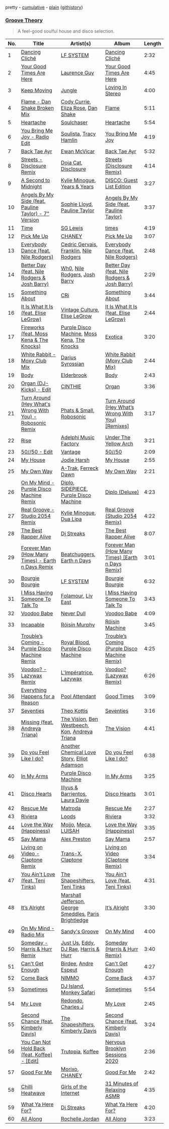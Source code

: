 pretty - [cumulative](/playlists/cumulative/Groove%20Theory.md) - [plain](/playlists/plain/37i9dQZF1DX1tW4VlEfDSS) ([githistory](https://github.githistory.xyz/vitokorn/spotify-playlist-archive/blob/master/playlists/plain/37i9dQZF1DX1tW4VlEfDSS))

### [Groove Theory](https://open.spotify.com/playlist/37i9dQZF1DX1tW4VlEfDSS)

> A feel-good soulful house  and disco selection.

| No. | Title | Artist(s) | Album | Length |
|---|---|---|---|---|
| 1 | [Dancing Cliché](https://open.spotify.com/track/3NeSlNBRvB4BMrxhA88Zke) | [LF SYSTEM](https://open.spotify.com/artist/0HxX6imltnNXJyQhu4nsiO) | [Dancing Cliché](https://open.spotify.com/album/0KXXLq1rUjATTps8cptlrH) | 2:32 |
| 2 | [Your Good Times Are Here](https://open.spotify.com/track/7tAGnxLiQTU0EjezyOjUj2) | [Laurence Guy](https://open.spotify.com/artist/1PTEiCpkzNkLNgMi1LL8JR) | [Your Good Times Are Here](https://open.spotify.com/album/6nEU8r105q0illnVY0ypDh) | 4:45 |
| 3 | [Keep Moving](https://open.spotify.com/track/6mfQHV1tPWUpme1qi9vYpI) | [Jungle](https://open.spotify.com/artist/59oA5WbbQvomJz2BuRG071) | [Loving In Stereo](https://open.spotify.com/album/1hykVcbmenjAoG7wwoXmCV) | 4:00 |
| 4 | [Flame - Dan Shake Broken Mix](https://open.spotify.com/track/2txuYleYPl5dOQMv70tlWD) | [Cody Currie](https://open.spotify.com/artist/0ymdoOsfzRbCoAMfJPpsEx), [Eliza Rose](https://open.spotify.com/artist/4XC335ouK6pXyq4QiIb8bP), [Dan Shake](https://open.spotify.com/artist/7wxLYZxFPf1HWPIaGesxAg) | [Flame](https://open.spotify.com/album/6JLIydfqzCoS4pf53mqdrQ) | 5:11 |
| 5 | [Heartache](https://open.spotify.com/track/3q696Hv2mRNvnlJGARCBQU) | [Soulchaser](https://open.spotify.com/artist/1kzRFs7LyMmSf4N7TEObWt) | [Heartache](https://open.spotify.com/album/6rTVbLiVUK0BVE5dbTMl2J) | 5:54 |
| 6 | [You Bring Me Joy - Radio Edit](https://open.spotify.com/track/7up1kromWJY9ZoR747ngVV) | [Soulista](https://open.spotify.com/artist/7wTnuabmq5mpF4ENwwC8el), [Tracy Hamlin](https://open.spotify.com/artist/0oZ9W2ul2WbXflo60EAqUT) | [You Bring Me Joy](https://open.spotify.com/album/7qC8j2gTsZJk38AsoGyWKI) | 4:19 |
| 7 | [Back Tae Ayr](https://open.spotify.com/track/1AH6GkZnybM0R5WZZTj7GF) | [Ewan McVicar](https://open.spotify.com/artist/4d2NUjh9ZrzG1ZZdhpSDKH) | [Back Tae Ayr](https://open.spotify.com/album/6YGqlfu2U6aUkzPSViek27) | 5:32 |
| 8 | [Streets - Disclosure Remix](https://open.spotify.com/track/4k6Emp6KJ4GNRyf6wUKODl) | [Doja Cat](https://open.spotify.com/artist/5cj0lLjcoR7YOSnhnX0Po5), [Disclosure](https://open.spotify.com/artist/6nS5roXSAGhTGr34W6n7Et) | [Streets (Disclosure Remix)](https://open.spotify.com/album/6NQXnBKeDrpQGWPQsgIiwA) | 4:14 |
| 9 | [A Second to Midnight](https://open.spotify.com/track/3WYqZhwammjFtFLfZfT38u) | [Kylie Minogue](https://open.spotify.com/artist/4RVnAU35WRWra6OZ3CbbMA), [Years & Years](https://open.spotify.com/artist/5vBSrE1xujD2FXYRarbAXc) | [DISCO: Guest List Edition](https://open.spotify.com/album/48ausuYzcDZAqD7ML9sPcU) | 3:27 |
| 10 | [Angels By My Side (feat. Pauline Taylor) - 7" Version](https://open.spotify.com/track/4Sjb4zaYIzn254xG2lC1Y9) | [Sophie Lloyd](https://open.spotify.com/artist/6llIdnUsCdswsO6nExQIEF), [Pauline Taylor](https://open.spotify.com/artist/1OBxd0sOELyeO2h9JBKZA1) | [Angels By My Side (feat. Pauline Taylor)](https://open.spotify.com/album/3AxIohtIZVMGMNVoqrl2O3) | 3:37 |
| 11 | [Time](https://open.spotify.com/track/2Oc5ez4PVPnIWAmYr8i99V) | [SG Lewis](https://open.spotify.com/artist/0GG2cWaonE4JPrjcCCQ1EG) | [times](https://open.spotify.com/album/6WlRyrfOBZGYA5u5TmloKY) | 4:19 |
| 12 | [Pick Me Up](https://open.spotify.com/track/5AEy1FpWJXqtwVOelRlZT1) | [CHANEY](https://open.spotify.com/artist/2dUjApyXX9UqIsFGzoHyhX) | [Pick Me Up](https://open.spotify.com/album/6H3AVcVfae5TGgYmCVQnts) | 3:07 |
| 13 | [Everybody Dance (feat. Nile Rodgers)](https://open.spotify.com/track/2KP2670rcQA5XRZyQcVhDK) | [Cedric Gervais](https://open.spotify.com/artist/4Wjf8diP59VmPG7fi4y724), [Franklin](https://open.spotify.com/artist/4bU685oayr3KvaP4qdoYdu), [Nile Rodgers](https://open.spotify.com/artist/3yDIp0kaq9EFKe07X1X2rz) | [Everybody Dance (feat. Nile Rodgers)](https://open.spotify.com/album/4vcuBBBPLCegTTJWF2p2hb) | 2:48 |
| 14 | [Better Day (feat. Nile Rodgers & Josh Barry)](https://open.spotify.com/track/3PdLMTut7spFf9leWqBrjK) | [Wh0](https://open.spotify.com/artist/132Hhe61bhvXtkygENHZHA), [Nile Rodgers](https://open.spotify.com/artist/3yDIp0kaq9EFKe07X1X2rz), [Josh Barry](https://open.spotify.com/artist/6oruQTIjrgFYzOSKhp7Kt6) | [Better Day (feat. Nile Rodgers & Josh Barry)](https://open.spotify.com/album/67B57RL961NRFHyce5dYEK) | 2:29 |
| 15 | [Something About](https://open.spotify.com/track/5z3Qr6kEyJiZhB0WHJSmCQ) | [CRi](https://open.spotify.com/artist/3NaMuUYTIGm6CC3YqTuTvi) | [Something About](https://open.spotify.com/album/3qlZd2dgippiunzkO8D0pM) | 3:44 |
| 16 | [It Is What It Is (feat. Elise LeGrow)](https://open.spotify.com/track/37V78aaqEliOSPJxVgxNfm) | [Vintage Culture](https://open.spotify.com/artist/28uJnu5EsrGml2tBd7y8ts), [Elise LeGrow](https://open.spotify.com/artist/20biSVcaiwFyvcseOzYKo8) | [It Is What It Is (feat. Elise LeGrow)](https://open.spotify.com/album/1d08A5A1LezktJMhoWCqDq) | 2:44 |
| 17 | [Fireworks (feat. Moss Kena & The Knocks)](https://open.spotify.com/track/154YAkNQuFHLV3LbP7gP1f) | [Purple Disco Machine](https://open.spotify.com/artist/2WBJQGf1bT1kxuoqziH5g4), [Moss Kena](https://open.spotify.com/artist/2u6jNcpusijFS6ZzuWRwMv), [The Knocks](https://open.spotify.com/artist/2x7EATekOPhFGRx3syMGEC) | [Exotica](https://open.spotify.com/album/4LIWp0dSuFmtNJrxdegyOG) | 3:20 |
| 18 | [White Rabbit - Moxy Club Mix](https://open.spotify.com/track/2Zp0oCiV6xQZjLHUzrTJxv) | [Darius Syrossian](https://open.spotify.com/artist/6PDUdAoMV9dMy0wOt09Rsf) | [White Rabbit (Moxy Club Mix)](https://open.spotify.com/album/1F3pHJB16ExPcfcLfZpJQZ) | 2:44 |
| 19 | [Body](https://open.spotify.com/track/5nbq4CyzheTl7BLPR3caJY) | [Elderbrook](https://open.spotify.com/artist/2vf4pRsEY6LpL5tKmqWb64) | [Body](https://open.spotify.com/album/6DDIXVjy8q4auRGcDRtFjv) | 2:43 |
| 20 | [Organ (DJ-Kicks) - Edit](https://open.spotify.com/track/0NPDoArWeGDBcGzO5m7g4t) | [CINTHIE](https://open.spotify.com/artist/764H8zG8sTf5FPHWHW5bvh) | [Organ](https://open.spotify.com/album/3r9Q20TK6MIkM3CbsaFPIy) | 3:36 |
| 21 | [Turn Around (Hey What's Wrong With You) - Robosonic Remix](https://open.spotify.com/track/17gnbzWdHVTpyZP6FUvo0E) | [Phats & Small](https://open.spotify.com/artist/4WLGcWrkSExCqILxDk7ol6), [Robosonic](https://open.spotify.com/artist/2XBuvmyzhH85j6sqv1fV3l) | [Turn Around (Hey What’s Wrong With You) [Remixes]](https://open.spotify.com/album/2hx53vnNPRvQku4tAbWMSf) | 3:17 |
| 22 | [Rise](https://open.spotify.com/track/4zSTri8oBAAPhsQsPNfGue) | [Adelphi Music Factory](https://open.spotify.com/artist/27cAR2QA0zM5v0KL9JNWwe) | [Under The Yellow Arch](https://open.spotify.com/album/6ngoLgezBzURPAgzcyXAZ5) | 3:21 |
| 23 | [50//50 - Edit](https://open.spotify.com/track/40bj08VSaRDyZ2Z94ystNs) | [Vantage](https://open.spotify.com/artist/6owH8F2INpb18PhnISiVh2) | [50//50](https://open.spotify.com/album/1nQjkZ6oJDZDs60VWtdorn) | 2:09 |
| 24 | [My House](https://open.spotify.com/track/2nIaXCaDBXXALg3gKajbLB) | [Jodie Harsh](https://open.spotify.com/artist/0470FSE19wkoZe4R06GW9i) | [My House](https://open.spotify.com/album/240UfV3VITJsiUJjn3dKhf) | 2:55 |
| 25 | [My Own Way](https://open.spotify.com/track/7Csd6ozp0Ci3ZDfvRgzrWz) | [A-Trak](https://open.spotify.com/artist/3TaUSUXn41GixL7zbvrIDt), [Ferreck Dawn](https://open.spotify.com/artist/3cnAJv9gydgm52KFIsdvO8) | [My Own Way](https://open.spotify.com/album/6sgwScp59KuNiOPvexBNfA) | 2:21 |
| 26 | [On My Mind - Purple Disco Machine Remix](https://open.spotify.com/track/6geg6XWPAxmwlVl8ZNYns0) | [Diplo](https://open.spotify.com/artist/5fMUXHkw8R8eOP2RNVYEZX), [SIDEPIECE](https://open.spotify.com/artist/5czbzNZZfWpyFgZyfT3Mkk), [Purple Disco Machine](https://open.spotify.com/artist/2WBJQGf1bT1kxuoqziH5g4) | [Diplo (Deluxe)](https://open.spotify.com/album/6zPSpPHyyOkbT8zDy7Kzl7) | 4:23 |
| 27 | [Real Groove - Studio 2054 Remix](https://open.spotify.com/track/3MySeyJCAKyPkTRvlvq7gm) | [Kylie Minogue](https://open.spotify.com/artist/4RVnAU35WRWra6OZ3CbbMA), [Dua Lipa](https://open.spotify.com/artist/6M2wZ9GZgrQXHCFfjv46we) | [Real Groove (Studio 2054 Remix)](https://open.spotify.com/album/0z0lPmTXhkoyF1RyIAkGHm) | 4:22 |
| 28 | [The Best Rapper Alive](https://open.spotify.com/track/4tPQDofr1qmip4bbWFs9Qf) | [Dj Streaks](https://open.spotify.com/artist/67YkGjtw8rmC6Ck0GmoxFA) | [The Best Rapper Alive](https://open.spotify.com/album/0vviu7LR0I9gR9zfmQ3Kwm) | 8:07 |
| 29 | [Forever Man (How Many Times) - Earth n Days Remix](https://open.spotify.com/track/0r5vc5j9eWQv6f0JAns0Ii) | [Beatchuggers](https://open.spotify.com/artist/036bcSagihiHvS91LAxiAR), [Earth n Days](https://open.spotify.com/artist/1DIvkVGJmk8Luy53ChhCjj) | [Forever Man (How Many Times) [Earth n Days Remix]](https://open.spotify.com/album/3yyp1dD6yJWpGdekqpIcC9) | 3:01 |
| 30 | [Bourgie Bourgie](https://open.spotify.com/track/1yiKEvsWURV5lAc2rs22Qq) | [LF SYSTEM](https://open.spotify.com/artist/0HxX6imltnNXJyQhu4nsiO) | [Bourgie Bourgie](https://open.spotify.com/album/6Gg2rwi5mAlzx1ws0Woxga) | 6:32 |
| 31 | [I Miss Having Someone To Talk To](https://open.spotify.com/track/0y5D6gtFl3WNx06rOXLWJ6) | [Folamour](https://open.spotify.com/artist/6pJY5At9SiMpAOBrw9YosS), [Liv East](https://open.spotify.com/artist/12Yeojvul63OHxXXI6Z5x7) | [I Miss Having Someone To Talk To](https://open.spotify.com/album/17PBUuvBGmmwD0L6CtKtPR) | 3:43 |
| 32 | [Voodoo Babe](https://open.spotify.com/track/2q4IaFpqebD6pMLvRrclvO) | [Never Dull](https://open.spotify.com/artist/2u3rmzZC0psTER2sDfUebm) | [Voodoo Babe](https://open.spotify.com/album/1lYsNEVEUxuXEAPFE07mAL) | 4:09 |
| 33 | [Incapable](https://open.spotify.com/track/02CkWazM7YqypIxYKy3iSy) | [Róisín Murphy](https://open.spotify.com/artist/3qwabfaWewpfli7hMNM3O8) | [Róisín Machine](https://open.spotify.com/album/5WpDQt6EbpzXbqo9g9P0L6) | 3:45 |
| 34 | [Trouble’s Coming - Purple Disco Machine Remix](https://open.spotify.com/track/7cpmk4IuNSWfg5XOrr2v8V) | [Royal Blood](https://open.spotify.com/artist/2S5hlvw4CMtMGswFtfdK15), [Purple Disco Machine](https://open.spotify.com/artist/2WBJQGf1bT1kxuoqziH5g4) | [Trouble’s Coming (Purple Disco Machine Remix)](https://open.spotify.com/album/5XlWzxdKFGCRDgok5j7UoJ) | 4:25 |
| 35 | [Voodoo? - Lazywax Remix](https://open.spotify.com/track/2wHeYDrniYngp3did3McYD) | [L'Impératrice](https://open.spotify.com/artist/4PwlsrN0t5mLN0C827cbEU), [Lazywax](https://open.spotify.com/artist/0JmfcW7ntKscmNRiLbKEcw) | [Voodoo? (Lazywax Remix)](https://open.spotify.com/album/4Lbd1wUo222I65CLuxYEj9) | 6:26 |
| 36 | [Everything Happens for a Reason](https://open.spotify.com/track/4lquVanY9QPfUzlKhJe299) | [Pool Attendant](https://open.spotify.com/artist/5f9BDhfsoR50sN9GvmCCur) | [Good Times](https://open.spotify.com/album/2meqcfY7Xxtvpt5YgNKQbc) | 3:09 |
| 37 | [Seventies](https://open.spotify.com/track/0HFUOO7GkVBUCYz1u2IcBM) | [Theo Kottis](https://open.spotify.com/artist/3qEwwb8O7MSkGRohGYEzkO) | [Seventies](https://open.spotify.com/album/6snRQ9zw7mrK0l0vPyY8EJ) | 3:16 |
| 38 | [Missing (feat. Andreya Triana)](https://open.spotify.com/track/1T6aL6TE96yG0iFlg9iKp5) | [The Vision](https://open.spotify.com/artist/33nwA09TKiO0nWmUrI3E1I), [Ben Westbeech](https://open.spotify.com/artist/0qP3Irw4a8UFvXv6KQf3XM), [Kon](https://open.spotify.com/artist/4JbrK7cFQmSZ7tKBUbV3zi), [Andreya Triana](https://open.spotify.com/artist/6SKEuFZYhaTytrhtJjgnO2) | [The Vision](https://open.spotify.com/album/7G3RYP4Wc2vtFHihpR8HXN) | 4:41 |
| 39 | [Do you Feel Like I do?](https://open.spotify.com/track/5xbKD51JPTqbqLjWnvmnmF) | [Another Chemical Love Story](https://open.spotify.com/artist/7Kgt7Exe4T5w9HEoy3Zeqv), [Elliot Adamson](https://open.spotify.com/artist/5JCyLOcEZsUiTLCUqqcIFz) | [Do you Feel Like I do?](https://open.spotify.com/album/7yKlkYxkKBk7dFZoexmJlb) | 6:38 |
| 40 | [In My Arms](https://open.spotify.com/track/7f6a2LWROn1HQlG97hDIg6) | [Purple Disco Machine](https://open.spotify.com/artist/2WBJQGf1bT1kxuoqziH5g4) | [In My Arms](https://open.spotify.com/album/3WALyLgFg8b8r4y31MQRZ0) | 3:25 |
| 41 | [Disco Hearts](https://open.spotify.com/track/5XZgARVFrnVsMThGk0CFTl) | [Illyus & Barrientos](https://open.spotify.com/artist/6n5ccknvteaKfN4WA2qf3C), [Laura Davie](https://open.spotify.com/artist/6M3bolFum1y8rBbrubby1f) | [Disco Hearts](https://open.spotify.com/album/6Vo4WqFrhsw3syolQR4nAg) | 3:01 |
| 42 | [Rescue Me](https://open.spotify.com/track/4KwWLMzhw4tA3hFCiMfhlB) | [Matroda](https://open.spotify.com/artist/45lcbTsX07JWzmTIjcdyBz) | [Rescue Me](https://open.spotify.com/album/22GaT6kKhz98n3GRieuXte) | 2:27 |
| 43 | [Riviera](https://open.spotify.com/track/5fR1gKyVaQOFsUe9XWz6Pg) | [Loods](https://open.spotify.com/artist/1uF7AFfGahplhiaHEy9NNl) | [Riviera](https://open.spotify.com/album/0Mx39nltkydoVI9Z7jpFAZ) | 3:32 |
| 44 | [Love the Way (Happiness)](https://open.spotify.com/track/1okhlrAG0YsKTx9PpPprXv) | [Mojjo](https://open.spotify.com/artist/6AVyGjQ7gNzSkGlBldHS1j), [Meca](https://open.spotify.com/artist/4BXrJLagIbiwWnfJMd1sKQ), [LUISAH](https://open.spotify.com/artist/2jbmRtqNLORtXQWb8s9RFG) | [Love the Way (Happiness)](https://open.spotify.com/album/4qCfn7HrbThJdvhzh66g8R) | 3:35 |
| 45 | [Say Mama](https://open.spotify.com/track/1dWVnxjhpYqkD1PrHI7GS2) | [Alex Preston](https://open.spotify.com/artist/0f8HuVIxsHG6bnEZsz0RuD) | [Say Mama](https://open.spotify.com/album/4RgJere6EOhvRuVNrC6KzU) | 2:57 |
| 46 | [Living on Video - Claptone Remix](https://open.spotify.com/track/2c8WUPaH87mh35xf8i0SwG) | [Trans-X](https://open.spotify.com/artist/4JyfkCTV9FO5Yipee3f9EI), [Claptone](https://open.spotify.com/artist/4mncDFjVLUa3s025Tct3Ry) | [Living on Video (Claptone Remix)](https://open.spotify.com/album/1KXL9ctFWXGDPEAPCx5Qbp) | 3:34 |
| 47 | [You Ain't Love (feat. Teni Tinks)](https://open.spotify.com/track/3phnlxvLFtIwNo5ecUtLuN) | [The Shapeshifters](https://open.spotify.com/artist/60FV7KyxIH9FH1uq7u8inP), [Teni Tinks](https://open.spotify.com/artist/4CeG8RL5NUdWJw8BeG5gQs) | [You Ain't Love (feat. Teni Tinks)](https://open.spotify.com/album/1krEcbbjaM3WoCJq8FecTA) | 4:31 |
| 48 | [It’s Alright](https://open.spotify.com/track/3yilgLESv6zoBnGPsRM7Qh) | [Marshall Jefferson](https://open.spotify.com/artist/2Di8r9df6xjyj6CVOqbGVz), [George Smeddles](https://open.spotify.com/artist/5HT6hDqzq0B7EFlokN0hK2), [Paris Brightledge](https://open.spotify.com/artist/0qYaFWcuXTF2AsQ49N6Kul) | [It’s Alright](https://open.spotify.com/album/6iFgMXDNtmp5byEle3guZg) | 3:30 |
| 49 | [On My Mind - Radio Mix](https://open.spotify.com/track/14K2ewiWrVf9qTRoT804Xm) | [Sandy's Groove](https://open.spotify.com/artist/1rQ5LaR4qHhLJ4BncWFTOd) | [On My Mind](https://open.spotify.com/album/1wUQMc1v5gj9n5cqYlLup6) | 4:00 |
| 50 | [Someday - Harris & Hurr Remix](https://open.spotify.com/track/0ad5utq7FrurJIMujXWBwy) | [Just Us](https://open.spotify.com/artist/6gZBuGRyiyGkAVFCJAWdMk), [Eddy](https://open.spotify.com/artist/0sbQ1fc2ccUXTTHCAhAo8I), [DJ Rae](https://open.spotify.com/artist/746LyYgFU6Gni4CMVPlFNa), [Harris & Hurr](https://open.spotify.com/artist/2aNn60ycgLbQIyhyxMQrNb) | [Someday (Harris & Hurr Remix)](https://open.spotify.com/album/0WIYfupY0GUkK0fdoDw89S) | 3:40 |
| 51 | [Can't Get Enough](https://open.spotify.com/track/6mV3L1waATvE15NeMHGtUy) | [Birdee](https://open.spotify.com/artist/3bSjUrJcV80nkkypJHElmv), [Andre Espeut](https://open.spotify.com/artist/3KYR1NVEcMfJ657LhKRpJn) | [Can't Get Enough](https://open.spotify.com/album/3Gwd3lkWQToLPDwYEWxGaZ) | 4:27 |
| 52 | [Come Back](https://open.spotify.com/track/0jnfcPhR4K98OgIwih63Wk) | [NIMMO](https://open.spotify.com/artist/76MojWoWNPzzKdrEspy5sl) | [Come Back](https://open.spotify.com/album/2TbxuBCoWx2x5gQE6bW44R) | 4:37 |
| 53 | [Sometimes](https://open.spotify.com/track/5zFSTUf1xX6auJSx31m5kq) | [DJ Island](https://open.spotify.com/artist/0B8uvQRg70TpBi26MKtJxY), [Monkey Safari](https://open.spotify.com/artist/5zovXI5By2gUhdr7EByjLa) | [Sometimes](https://open.spotify.com/album/0ln5gUk6tfxo2Ie8vQOCM1) | 5:54 |
| 54 | [My Love](https://open.spotify.com/track/3G5oXaBG274gRp1aHjnMvu) | [Redondo](https://open.spotify.com/artist/3T0HSMgUpuH1hXbT1JPwQF), [Charles J](https://open.spotify.com/artist/7lmPlDYovClFuOyfyzbDYS) | [My Love](https://open.spotify.com/album/6MierPcAi3tuJ4MKd74vKF) | 2:45 |
| 55 | [Second Chance (feat. Kimberly Davis)](https://open.spotify.com/track/1hx5zZoz6ARiIAss9hL7tz) | [The Shapeshifters](https://open.spotify.com/artist/60FV7KyxIH9FH1uq7u8inP), [Kimberly Davis](https://open.spotify.com/artist/1mQYmp7PviGfyjSb2oJ6gJ) | [Second Chance (feat. Kimberly Davis)](https://open.spotify.com/album/22pSFdjEFh3dbm3TCw8sXc) | 3:24 |
| 56 | [You Can Not Hold Back (feat. Koffee) - [Edit]](https://open.spotify.com/track/5hECCXn5TAixa5WkwTbv2i) | [Trutopia](https://open.spotify.com/artist/5DiMSJgUwT3jluRsGj4h4o), [Koffee](https://open.spotify.com/artist/1gWjcmBsveEYMxOZ0VRi32) | [Nervous Brooklyn Sessions 2020](https://open.spotify.com/album/50e5D9fawQngkhs5c9XROS) | 2:36 |
| 57 | [Good For Me](https://open.spotify.com/track/2wxdmzjFaMfNgbPjCJQRo7) | [Morixo](https://open.spotify.com/artist/5h8i76jHsKRSZGINg6NZGA), [CHANEY](https://open.spotify.com/artist/2dUjApyXX9UqIsFGzoHyhX) | [Good For Me](https://open.spotify.com/album/43AlCqozg4WfDPBonV9SLK) | 2:42 |
| 58 | [Chilli Heatwave](https://open.spotify.com/track/5je0T2mebgdBzniXtS4A9Y) | [Girls of the Internet](https://open.spotify.com/artist/5tGmvKTFVL9bGZTxtvopHE) | [31 Minutes of Relaxing ASMR](https://open.spotify.com/album/2VvFwQE6pBR9KnRgS80TZk) | 4:35 |
| 59 | [What Ya Here For?](https://open.spotify.com/track/27rjwJcRIohIoNI4GNewxo) | [Dj Streaks](https://open.spotify.com/artist/67YkGjtw8rmC6Ck0GmoxFA) | [What Ya Here For?](https://open.spotify.com/album/6z9WzYceZqPgG45iTxiYFf) | 4:20 |
| 60 | [All Along](https://open.spotify.com/track/3RPHlHhb6g0rqcMVwwfxcF) | [Rochelle Jordan](https://open.spotify.com/artist/3MM3uKNdJbvefUael12dl3) | [All Along](https://open.spotify.com/album/7m3BQyRSefzOAxElf6SCnt) | 3:23 |